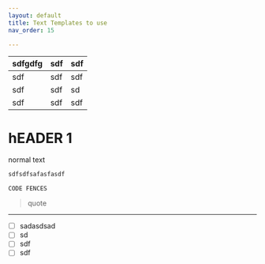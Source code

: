 ```yaml
---
layout: default
title: Text Templates to use
nav_order: 15

---
```



| sdfgdfg | sdf  | sdf  |
| ------- | ---- | ---- |
| sdf     | sdf  | sdf  |
| sdf     | sdf  | sd   |
| sdf     | sdf  | sdf  |

# hEADER 1

normal text

```js
sdfsdfsafasfasdf
```

```
CODE FENCES
```

> quote
>
> 

------

- [ ] sadasdsad
- [ ] sd
- [ ] sdf
- [ ] sdf